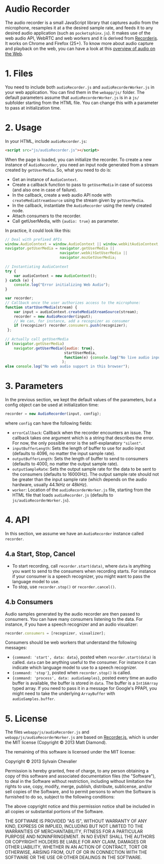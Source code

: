 Audio Recorder
==============

The audio recorder is a small JavaScript library that captures audio from the microphone, resamples it at a the desired sample rate, and feeds it to any desired audio application (such as `pocketsphinx.js`). It makes use of the web audio API, WebRTC and web workers and it is derived from [Recorderjs](https://github.com/mattdiamond/Recorderjs). It works on Chrome and Firefox (25+). To know more about audio capture and playback on the web, you can have a look at this [overview of audio on the Web](https://github.com/syl22-00/TechDocs/blob/master/AudioInBrowser.md).

# 1. Files

You need to include both `audioRecorder.js` and `audioRecorderWorker.js` in your web application. You can find them in the `webapp/js/` folder. The default parameters assume that `audioRecorderWorker.js` is in a `js/` subfolder starting from the HTML file. You can change this with a parameter to pass at initialization time.

# 2. Usage

In your HTML, include `audioRecorder.js`:

```html
<script src="js/audioRecorder.js"></script>
```

When the page is loaded, you can initialize the recorder. To create a new instance of `AudioRecorder`, you need an input node generated from a stream created by `getUserMedia`. So, what you need to do is:

* Get an instance of `AudioContext`.
* Create a callback function to pass to `getUserMedia` in case of success (and also one in case of failure).
* In the callback, create a web audio API node with `createMediaStreamSource` using the stream given by `getUserMedia`.
* In the callback, instantiate the `AudioRecorder` using the newly created node.
* Attach consumers to the recorder.
* Call getUserMedia, with `{audio: true}` as parameter.

In practice, it could look like this:

```javascript
// Deal with prefixed APIs
window.AudioContext = window.AudioContext || window.webkitAudioContext;
navigator.getUserMedia = navigator.getUserMedia ||
                         navigator.webkitGetUserMedia ||
                         navigator.mozGetUserMedia;
    
// Instantiating AudioContext
try {
    var audioContext = new AudioContext();
} catch (e) {
    console.log("Error initializing Web Audio");
}

var recorder;
// Callback once the user authorizes access to the microphone:
function startUserMedia(stream) {
    var input = audioContext.createMediaStreamSource(stream);
    recorder = new AudioRecorder(input);
    // We can, for instance, add a recognizer as consumer
    if (recognizer) recorder.consumers.push(recognizer);
 };
    
// Actually call getUserMedia
if (navigator.getUserMedia)
    navigator.getUserMedia({audio: true},
                           startUserMedia,
                           function(e) {console.log("No live audio input in this browser");}
                          );
else console.log("No web audio support in this browser");
```


# 3. Parameters

In the previous section, we kept the default values of the parameters, but a config object can be used at initialization time:

````javascript
recorder = new AudioRecorder(input, config);
````

where `config` can have the following fields:

* `errorCallback`: Callback when the recorder encounters an issue. The callback takes one argument which is a string that describes the error. For now, the only possible error is the self-explanatory `"silent"`.
* `inputBufferLength`: Sets the length of buffer to use for audio input (defaults to 4096, no matter the input sample rate).
* `outputBufferLength`: Sets the length of buffer to send to consumers (defaults to 4000, no matter the output sample rate).
* `outputSampleRate`: Sets the output sample rate for the data to be sent to the consumers (defaults to 16000Hz). The output sample rate should not be greater than the input sample rate (which depends on the audio hardware, usually 44.1kHz or 48kHz).
* `worker`: Location of the `audioRecorderWorker.js` file, starting from the HTML file that loads `audioRecorder.js` (defaults to `js/audioRecorderWorker.js`).

# 4. API

In this section, we assume we have an `AudioRecorder` instance called `recorder`.

## 4.a Start, Stop, Cancel

* To start recording, call `recorder.start(data)`, where `data` is anything you want to send to the consumers when recording starts. For instance if your consumer is a speech recognizer, you might want to pass the language model to use. 
* To stop, use `recorder.stop()` or `recorder.cancel()`.

## 4.b Consumers

Audio samples generated by the audio recorder are then passed to consumers. You can have many consumers listening to the data. For instance, if you have a speech recognizer and an audio visualizer:

```javascript
recorder.consumers = [recognizer, visualizer];
```

Consumers should be web workers that understand the following messages:

* `{command: 'start', data: data}`, posted when `recorder.start(data)` is called. `data` can be anything useful to the consumer. For instance it can indicate which language model to use to a speech recognizer.
* `{command: 'stop'}`, posted when `recorder.stop()` is called.
* `{command: 'process', data: audioSamples}`, posted every time an audio buffer is available, the buffer is stored in `data`. The buffer is a `Int16Array` typed array. If you need to pass it in a message for Google's PPAPI, you might need to take the underlying `ArrayBuffer` with `audioSamples.buffer`.


# 5. License

The files `webapp/js/audioRecorder.js` and `webapp/js/audioRecorderWorker.js` are based on [Recorder.js](https://github.com/mattdiamond/Recorderjs), which is under the MIT license (Copyright © 2013 Matt Diamond).

The remaining of this software is licensed under the MIT license:

Copyright © 2013 Sylvain Chevalier

Permission is hereby granted, free of charge, to any person obtaining a copy of this software and associated documentation files (the "Software"), to deal in the Software without restriction, including without limitation the rights to use, copy, modify, merge, publish, distribute, sublicense, and/or sell copies of the Software, and to permit persons to whom the Software is furnished to do so, subject to the following conditions:

The above copyright notice and this permission notice shall be included in all copies or substantial portions of the Software.

THE SOFTWARE IS PROVIDED "AS IS", WITHOUT WARRANTY OF ANY KIND, EXPRESS OR IMPLIED, INCLUDING BUT NOT LIMITED TO THE WARRANTIES OF MERCHANTABILITY, FITNESS FOR A PARTICULAR PURPOSE AND NONINFRINGEMENT. IN NO EVENT SHALL THE AUTHORS OR COPYRIGHT HOLDERS BE LIABLE FOR ANY CLAIM, DAMAGES OR OTHER LIABILITY, WHETHER IN AN ACTION OF CONTRACT, TORT OR OTHERWISE, ARISING FROM, OUT OF OR IN CONNECTION WITH THE SOFTWARE OR THE USE OR OTHER DEALINGS IN THE SOFTWARE.
